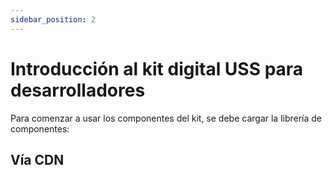 ```yaml
---
sidebar_position: 2
---
```


# Introducción al kit digital USS para desarrolladores


Para comenzar a usar los componentes del kit, se debe cargar la librería de componentes:


## Vía CDN